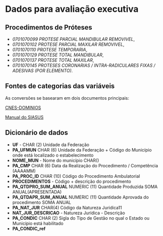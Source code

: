 
# Dados para avaliação executiva

## Procedimentos de Próteses

- *0701070099 PROTESE PARCIAL MANDIBULAR REMOVIVEL*,
- *0701070102 PROTESE PARCIAL MAXILAR REMOVIVEL*,
- *0701070110 PROTESE TEMPORARIA*,
- *0701070129 PROTESE TOTAL MANDIBULAR*,
- *0701070137 PROTESE TOTAL MAXILAR*,
- *0701070145 PROTESES CORONARIAS / INTRA-RADICULARES FIXAS / ADESIVAS (POR ELEMENTO)*.

## Fontes de categorias das variáveis 
As conversões se basearam em dois documentos principais: 

[CNES-DOMINIOS](http://cnes.datasus.gov.br/pages/downloads/documentacao.jsp)

[Manual do SIASUS](ftp://arpoador.datasus.gov.br/siasus/documentos/Manual_Operacional_SIA_V_1_1.pdf)

## Dicionário de dados 

- **UF** - CHAR (2) Unidade da Federação 
- **PA_UFMUN** CHAR (6) Unidade da Federação + Código do Município onde está localizado o estabelecimento
- **NOME_MUN** - Nome do município CHAR() 
- **PA_CMP** CHAR (6) Data da Realização do Procedimento / Competência (AAAAMM) 
- **PA_PROC_ID** CHAR (10) Código do Procedimento Ambulatorial 
- **PROCEDIMENTOS** - Código + descrição do procedimento 
- **PA_QTDPRO_SUM_ANUAL** NUMERIC (11) Quantidade Produzida SOMA ANUAL(APRESENTADA)
- **PA_QTDAPR_SUM_ANUAL** NUMERIC (11) Quantidade Aprovada do procedimento SOMA ANUAL 
- **PA_NAT_JUR** CHAR(4) Código da Natureza Juridica11 
- **NAT_JUR_DESCRICAO** - Natureza Jurídica - Descrição 
- **PA_CONDIC** CHAR (2) Sigla do Tipo de Gestão no qual o Estado ou Município está habilitado 
- **PA_CONDIC_ref**

